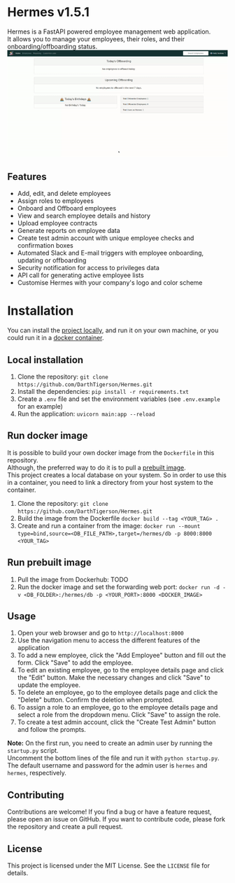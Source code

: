 # Hermes v1.5.1

Hermes is a FastAPI powered employee management web application.  
It allows you to manage your employees, their roles, and their onboarding/offboarding status.
![Capture of Hermes](/static/img/capture.gif)

## Features

- Add, edit, and delete employees
- Assign roles to employees
- Onboard and Offboard employees
- View and search employee details and history
- Upload employee contracts
- Generate reports on employee data
- Create test admin account with unique employee checks and confirmation boxes
- Automated Slack and E-mail triggers with employee onboarding, updating or offboarding
- Security notification for access to privileges data
- API call for generating active employee lists
- Customise Hermes with your company's logo and color scheme

# Installation

You can install the [project locally](#local-installation), and run it on your own machine, or you could run it in a [docker container](#run-docker-image).

## Local installation

1. Clone the repository: `git clone https://github.com/DarthTigerson/Hermes.git`
2. Install the dependencies: `pip install -r requirements.txt`
3. Create a `.env` file and set the environment variables (see `.env.example` for an example)
4. Run the application: `uvicorn main:app --reload`

## Run docker image

It is possible to build your own docker image from the `Dockerfile` in this repository.  
Although, the preferred way to do it is to pull a [prebuilt image](#run-prebuilt-image).   
This project creates a local database on your system. So in order to use this in a container,
you need to link a directory from your host system to the container.


1. Clone the repository: `git clone https://github.com/DarthTigerson/Hermes.git`
2. Build the image from the Dockerfile `docker build --tag <YOUR_TAG> .`
3. Create and run a container from the image: `docker run --mount type=bind,source=<DB_FILE_PATH>,target=/hermes/db -p 8000:8000 <YOUR_TAG>`

## Run prebuilt image

1. Pull the image from Dockerhub: TODO
2. Run the docker image and set the forwarding web port: `docker run -d -v <DB_FOLDER>:/hermes/db -p <YOUR_PORT>:8000 <DOCKER_IMAGE>`

## Usage

1. Open your web browser and go to `http://localhost:8000`
2. Use the navigation menu to access the different features of the application
3. To add a new employee, click the "Add Employee" button and fill out the form. Click "Save" to add the employee.
4. To edit an existing employee, go to the employee details page and click the "Edit" button. Make the necessary changes and click "Save" to update the employee.
5. To delete an employee, go to the employee details page and click the "Delete" button. Confirm the deletion when prompted.
6. To assign a role to an employee, go to the employee details page and select a role from the dropdown menu. Click "Save" to assign the role.
7. To create a test admin account, click the "Create Test Admin" button and follow the prompts.

**Note:** On the first run, you need to create an admin user by running the `startup.py` script.  
Uncomment the bottom lines of the file and run it with `python startup.py`.  
The default username and password for the admin user is `hermes` and `hermes`, respectively.

## Contributing

Contributions are welcome! If you find a bug or have a feature request, please open an issue on GitHub. If you want to contribute code, please fork the repository and create a pull request.

## License

This project is licensed under the MIT License. See the `LICENSE` file for details.
